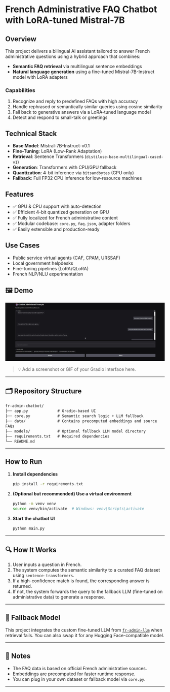 # French Administrative FAQ Chatbot with LoRA-tuned Mistral-7B

## Overview

This project delivers a bilingual AI assistant tailored to answer French administrative questions using a hybrid approach that combines:

- **Semantic FAQ retrieval** via multilingual sentence embeddings  
- **Natural language generation** using a fine-tuned Mistral-7B-Instruct model with LoRA adapters

### Capabilities

1. Recognize and reply to predefined FAQs with high accuracy  
2. Handle rephrased or semantically similar queries using cosine similarity  
3. Fall back to generative answers via a LoRA-tuned language model  
4. Detect and respond to small-talk or greetings

## Technical Stack

- **Base Model**: Mistral-7B-Instruct-v0.1  
- **Fine-Tuning**: LoRA (Low-Rank Adaptation)  
- **Retrieval**: Sentence Transformers (`distiluse-base-multilingual-cased-v1`)  
- **Generation**: Transformers with CPU/GPU fallback  
- **Quantization**: 4-bit inference via `bitsandbytes` (GPU only)  
- **Fallback**: Full FP32 CPU inference for low-resource machines

## Features

- ✅ GPU & CPU support with auto-detection  
- ✅ Efficient 4-bit quantized generation on GPU  
- ✅ Fully localized for French administrative content  
- ✅ Modular codebase: `core.py`, `faq.json`, adapter folders  
- ✅ Easily extensible and production-ready

## Use Cases

- Public service virtual agents (CAF, CPAM, URSSAF)  
- Local government helpdesks  
- Fine-tuning pipelines (LoRA/QLoRA)  
- French NLP/NLU experimentation


## 🖼️ Demo

![Chatbot Demo](assets/example.jpg)

> 💡 Add a screenshot or GIF of your Gradio interface here.


---

## 🗂️ Repository Structure

```
fr-admin-chatbot/
├── app.py             # Gradio-based UI
├── core.py            # Semantic search logic + LLM fallback
├── data/              # Contains precomputed embeddings and source FAQs
├── models/            # Optional fallback LLM model directory
├── requirements.txt   # Required dependencies
└── README.md
```

---

##  How to Run

1. **Install dependencies**

   ```bash
   pip install -r requirements.txt
   ```

2. **(Optional but recommended) Use a virtual environment**

   ```bash
   python -m venv venv
   source venv/bin/activate  # Windows: venv\Scripts\activate
   ```

3. **Start the chatbot UI**

   ```bash
   python main.py
   ```


---

## 🔍 How It Works

1. User inputs a question in French.
2. The system computes the semantic similarity to a curated FAQ dataset using `sentence-transformers`.
3. If a high-confidence match is found, the corresponding answer is returned.
4. If not, the system forwards the query to the fallback LLM (fine-tuned on administrative data) to generate a response.

---

## 🧠 Fallback Model

This project integrates the custom fine-tuned LLM from [`fr-admin-llm`](https://github.com/kamiyarnazari/fr-admin-llm) when retrieval fails. You can also swap it for any Hugging Face-compatible model.

---

## 📎 Notes

- The FAQ data is based on official French administrative sources.
- Embeddings are precomputed for faster runtime response.
- You can plug in your own dataset or fallback model via `core.py`.

---


